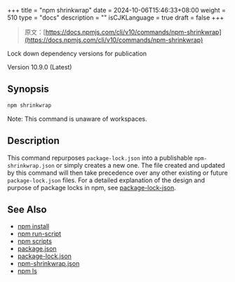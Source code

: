 +++
title = "npm shrinkwrap"
date = 2024-10-06T15:46:33+08:00
weight = 510
type = "docs"
description = ""
isCJKLanguage = true
draft = false
+++

> 原文：[https://docs.npmjs.com/cli/v10/commands/npm-shrinkwrap](https://docs.npmjs.com/cli/v10/commands/npm-shrinkwrap)

Lock down dependency versions for publication



Version 10.9.0 (Latest)

## Synopsis



```bash
npm shrinkwrap
```

Note: This command is unaware of workspaces.

## Description

This command repurposes `package-lock.json` into a publishable `npm-shrinkwrap.json` or simply creates a new one. The file created and updated by this command will then take precedence over any other existing or future `package-lock.json` files. For a detailed explanation of the design and purpose of package locks in npm, see [package-lock-json](https://docs.npmjs.com/cli/v10/configuring-npm/package-lock-json).

## See Also

- [npm install](https://docs.npmjs.com/cli/v10/commands/npm-install)
- [npm run-script](https://docs.npmjs.com/cli/v10/commands/npm-run-script)
- [npm scripts](https://docs.npmjs.com/cli/v10/using-npm/scripts)
- [package.json](https://docs.npmjs.com/cli/v10/configuring-npm/package-json)
- [package-lock.json](https://docs.npmjs.com/cli/v10/configuring-npm/package-lock-json)
- [npm-shrinkwrap.json](https://docs.npmjs.com/cli/v10/configuring-npm/npm-shrinkwrap-json)
- [npm ls](https://docs.npmjs.com/cli/v10/commands/npm-ls)